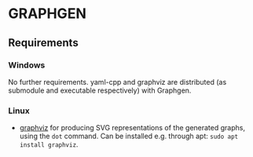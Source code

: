# GRAPHGEN

<!--
Can be displayed only if the repo is public.
[![Documentation](https://codedocs.xyz/prittt/graphgen.svg)]()
-->

## Requirements

### Windows
No further requirements. yaml-cpp and graphviz are distributed (as submodule and executable respectively) with Graphgen.

### Linux
* [graphviz](https://www.graphviz.org/download/) for producing SVG representations of the generated graphs, using the `dot` command. Can be installed e.g. through apt: `sudo apt install graphviz`.